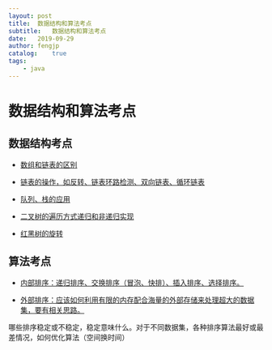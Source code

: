 ```yaml
---
layout: post
title:  数据结构和算法考点
subtitle:   数据结构和算法考点
date:   2019-09-29
author: fengjp
catalog:    true
tags:
    - java
---
```


#   数据结构和算法考点

##  数据结构考点

- [数组和链表的区别]()

- [链表的操作，如反转、链表环路检测、双向链表、循环链表]()

- [队列、栈的应用]()

- [二叉树的遍历方式递归和非递归实现]()

- [红黑树的旋转]()

##  算法考点

- [内部排序：递归排序、交换排序（冒泡、快排）、插入排序、选择排序。]()

- [外部排序：应该如何利用有限的内存配合海量的外部存储来处理超大的数据集，要有相关思路。]()

哪些排序稳定或不稳定，稳定意味什么。对于不同数据集，各种排序算法最好或最差情况，如何优化算法（空间换时间）

